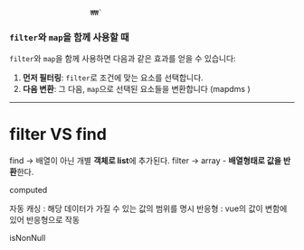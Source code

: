 						₩₩`
### `filter`와 `map`을 함께 사용할 때

`filter`와 `map`을 함께 사용하면 다음과 같은 효과를 얻을 수 있습니다:

1. **먼저 필터링**: `filter`로 조건에 맞는 요소를 선택합니다.
2. **다음 변환**: 그 다음, `map`으로 선택된 요소들을 변환합니다 (mapdms )                                                        
   
   
----

# filter VS find


find -> 배열이 아닌 개별 **객체로 list**에 추가된다.
filter -> array - **배열형태로 값을 반환**한다.


computed

자동 캐싱 : 해당 데이터가 가질 수 있는 값의 범위를 명시 
반응형 : vue의 값이 변함에 있어 반응형으로 작동

isNonNull